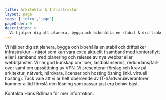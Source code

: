 ```yaml
---
title: Arkitektur & Infrastruktur
layout: page
tags: ['intro','page']
pageOrder: 9
description: >
  Vi hjälper dig att planera, bygga och bibehålla en stabil & driftsäker infrastruktur.
---
```


Vi hjälper dig att planera, bygga och bibehålla en stabil och driftsäker infrastruktur – något som kan vara extra aktuellt i samband med kontorsflytt eller i samband med planering och release av nya webbar eller webbtjänster.
Vi har god kunskap om fiber, lastbalansering, redundans/fail-over samt om uppsättning av VPN. Vi presenterar förslag och krav på arkitektur, nätverk, hårdvara, licenser och hostinglösning (inkl. virtuell hosting). Tack vare att vi är helt oberoende av IT-hårdvaruleverantörer kommer alltid föreslå den lösning som passar just era behov bäst.

Kontakta Hans Rollman för mer information.